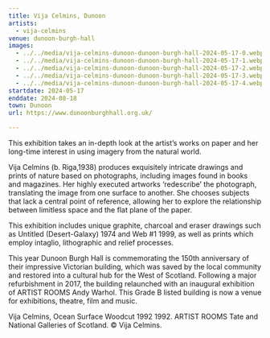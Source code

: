 ```yaml
---
title: Vija Celmins, Dunoon
artists:
  - vija-celmins
venue: dunoon-burgh-hall
images:
  - ../../media/vija-celmins-dunoon-dunoon-burgh-hall-2024-05-17-0.webp
  - ../../media/vija-celmins-dunoon-dunoon-burgh-hall-2024-05-17-1.webp
  - ../../media/vija-celmins-dunoon-dunoon-burgh-hall-2024-05-17-2.webp
  - ../../media/vija-celmins-dunoon-dunoon-burgh-hall-2024-05-17-3.webp
  - ../../media/vija-celmins-dunoon-dunoon-burgh-hall-2024-05-17-4.webp
startdate: 2024-05-17
enddate: 2024-08-18
town: Dunoon
url: https://www.dunoonburghhall.org.uk/

---
```


This exhibition takes an in-depth look at the artist’s works on paper and her long-time interest in using imagery from the natural world.

Vija Celmins (b. Riga,1938) produces exquisitely intricate drawings and prints of nature based on photographs, including images found in books and magazines. Her highly executed artworks ‘redescribe’ the photograph, translating the image from one surface to another. She chooses subjects that lack a central point of reference, allowing her to explore the relationship between limitless space and the flat plane of the paper.

This exhibition includes unique graphite, charcoal and eraser drawings such as Untitled (Desert-Galaxy) 1974 and Web #1 1999, as well as prints which employ intaglio, lithographic and relief processes.

This year Dunoon Burgh Hall is commemorating the 150th anniversary of their impressive Victorian building, which was saved by the local community and restored into a cultural hub for the West of Scotland. Following a major refurbishment in 2017, the building relaunched with an inaugural exhibition of ARTIST ROOMS Andy Warhol. This Grade B listed building is now a venue for exhibitions, theatre, film and music.

Vija Celmins, Ocean Surface Woodcut 1992 1992. ARTIST ROOMS Tate and National Galleries of Scotland. © Vija Celmins.
